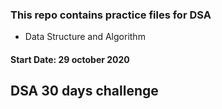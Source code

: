 ### This repo contains practice files for DSA
- Data Structure and Algorithm


#### Start Date: 29 october 2020

## DSA 30 days challenge